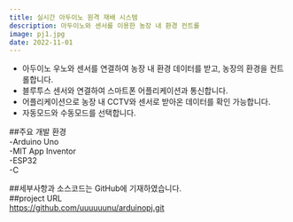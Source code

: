 ```yaml
---
title: 실시간 아두이노 원격 재배 시스템
description: 아두이노와 센서를 이용한 농장 내 환경 컨트롤 
image: pj1.jpg
date: 2022-11-01
---
```

* 아두이노 우노와 센서를 연결하여 농장 내 환경 데이터를 받고, 농장의 환경을 컨트롤합니다.  
* 블루투스 센서와 연결하여 스마트폰 어플리케이션과 통신합니다.  
* 어플리케이션으로 농장 내 CCTV와 센서로 받아온 데이터를 확인 가능합니다.  
* 자동모드와 수동모드를 선택합니다.  
  
##주요 개발 환경  
-Arduino Uno  
-MIT App Inventor  
-ESP32  
-C  

##세부사항과 소스코드는 GitHub에 기재하였습니다.  
##project URL  
<https://github.com/uuuuuunu/arduinopj.git>
